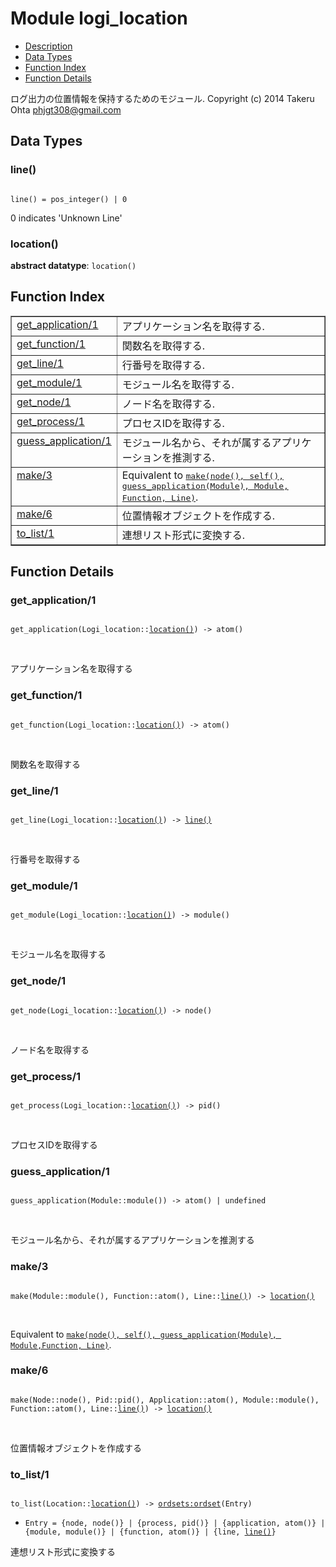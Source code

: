 

# Module logi_location #
* [Description](#description)
* [Data Types](#types)
* [Function Index](#index)
* [Function Details](#functions)


ログ出力の位置情報を保持するためのモジュール.
Copyright (c) 2014 Takeru Ohta <phjgt308@gmail.com>


<a name="types"></a>

## Data Types ##




### <a name="type-line">line()</a> ###



<pre><code>
line() = pos_integer() | 0
</code></pre>



 0 indicates 'Unknown Line'



### <a name="type-location">location()</a> ###


__abstract datatype__: `location()`

<a name="index"></a>

## Function Index ##


<table width="100%" border="1" cellspacing="0" cellpadding="2" summary="function index"><tr><td valign="top"><a href="#get_application-1">get_application/1</a></td><td>アプリケーション名を取得する.</td></tr><tr><td valign="top"><a href="#get_function-1">get_function/1</a></td><td>関数名を取得する.</td></tr><tr><td valign="top"><a href="#get_line-1">get_line/1</a></td><td>行番号を取得する.</td></tr><tr><td valign="top"><a href="#get_module-1">get_module/1</a></td><td>モジュール名を取得する.</td></tr><tr><td valign="top"><a href="#get_node-1">get_node/1</a></td><td>ノード名を取得する.</td></tr><tr><td valign="top"><a href="#get_process-1">get_process/1</a></td><td>プロセスIDを取得する.</td></tr><tr><td valign="top"><a href="#guess_application-1">guess_application/1</a></td><td>モジュール名から、それが属するアプリケーションを推測する.</td></tr><tr><td valign="top"><a href="#make-3">make/3</a></td><td>Equivalent to <a href="#make-6"><tt>make(node(), self(), guess_application(Module), Module,
Function, Line)</tt></a>.</td></tr><tr><td valign="top"><a href="#make-6">make/6</a></td><td>位置情報オブジェクトを作成する.</td></tr><tr><td valign="top"><a href="#to_list-1">to_list/1</a></td><td>連想リスト形式に変換する.</td></tr></table>


<a name="functions"></a>

## Function Details ##

<a name="get_application-1"></a>

### get_application/1 ###


<pre><code>
get_application(Logi_location::<a href="#type-location">location()</a>) -&gt; atom()
</code></pre>
<br />

アプリケーション名を取得する
<a name="get_function-1"></a>

### get_function/1 ###


<pre><code>
get_function(Logi_location::<a href="#type-location">location()</a>) -&gt; atom()
</code></pre>
<br />

関数名を取得する
<a name="get_line-1"></a>

### get_line/1 ###


<pre><code>
get_line(Logi_location::<a href="#type-location">location()</a>) -&gt; <a href="#type-line">line()</a>
</code></pre>
<br />

行番号を取得する
<a name="get_module-1"></a>

### get_module/1 ###


<pre><code>
get_module(Logi_location::<a href="#type-location">location()</a>) -&gt; module()
</code></pre>
<br />

モジュール名を取得する
<a name="get_node-1"></a>

### get_node/1 ###


<pre><code>
get_node(Logi_location::<a href="#type-location">location()</a>) -&gt; node()
</code></pre>
<br />

ノード名を取得する
<a name="get_process-1"></a>

### get_process/1 ###


<pre><code>
get_process(Logi_location::<a href="#type-location">location()</a>) -&gt; pid()
</code></pre>
<br />

プロセスIDを取得する
<a name="guess_application-1"></a>

### guess_application/1 ###


<pre><code>
guess_application(Module::module()) -&gt; atom() | undefined
</code></pre>
<br />

モジュール名から、それが属するアプリケーションを推測する
<a name="make-3"></a>

### make/3 ###


<pre><code>
make(Module::module(), Function::atom(), Line::<a href="#type-line">line()</a>) -&gt; <a href="#type-location">location()</a>
</code></pre>
<br />

Equivalent to [`make(node(), self(), guess_application(Module), Module,Function, Line)`](#make-6).
<a name="make-6"></a>

### make/6 ###


<pre><code>
make(Node::node(), Pid::pid(), Application::atom(), Module::module(), Function::atom(), Line::<a href="#type-line">line()</a>) -&gt; <a href="#type-location">location()</a>
</code></pre>
<br />

位置情報オブジェクトを作成する
<a name="to_list-1"></a>

### to_list/1 ###


<pre><code>
to_list(Location::<a href="#type-location">location()</a>) -&gt; <a href="ordsets.md#type-ordset">ordsets:ordset</a>(Entry)
</code></pre>

<ul class="definitions"><li><code>Entry = {node, node()} | {process, pid()} | {application, atom()} | {module, module()} | {function, atom()} | {line, <a href="#type-line">line()</a>}</code></li></ul>

連想リスト形式に変換する
